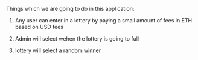 Things which we are going to do in this application:

1. Any user can enter in a lottery by paying a small amount of fees in ETH based on USD fees

2. Admin will select wehen the lottery is going to full
   <!-- As admin is sellecting when the lottery will be over it is not truely decentralised, -->
   <!-- for making it decentralised we can use "Chianlink-keeper" -->
3. lottery will select a random winner
